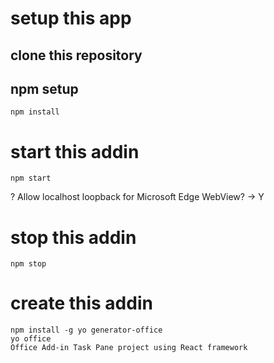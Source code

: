 # setup this app
## clone this repository

## npm setup
```
npm install
```

# start this addin
```
npm start
```
? Allow localhost loopback for Microsoft Edge WebView? 
-> Y

# stop this addin
```
npm stop
```

# create this addin
```
npm install -g yo generator-office
yo office
Office Add-in Task Pane project using React framework
```